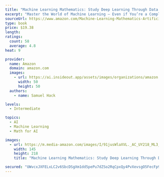 ```yaml
---
title: "Machine Learning Mathematics: Study Deep Learning Through Data Science. How to Build Artificial Intelligence Through Concepts of Statistics, Algorithms, Analysis and Data Mining"
excerpt: "Master the World of Machine Learning – Even if You’re a Complete Beginner.  Are you an aspiring entrepreneur? Or are you an amateur software developer looking for a break in the world of machine learning? Then this is the book for you."
sourceUrl: https://www.amazon.com/Machine-Learning-Mathematics-Artificial-Intelligence-ebook/dp/B07Z413J9J/
type: book
price: $19.38
length: 
ratings:
  count: 58
  average: 4.8
heat: 9

provider:
  name: Amazon
  domain: amazon.com
  images:
    - url: https://ai.insideout.app/assets/images/organizations/amazon.com-50x50.jpg
      width: 50
      height: 50
  authors:
    - name: Samuel Hack

levels:
  - Intermediate

topics:
  - AI
  - Machine Learning
  - Math for AI

images:
  - url: https://m.media-amazon.com/images/I/91jusWlaXVL._AC_UY218_ML3_.jpg
    width: 145
    height: 218
    title: "Machine Learning Mathematics: Study Deep Learning Through Data Science. How to Build Artificial Intelligence Through Concepts of Statistics, Algorithms, Analysis and Data Mining"

secured: "UWvcxJXFELxLC2v6SbcDSgXm1dd5pePu7dZSo2RqCpxQy4PvXevsgO5FecFp988H2n5s3S4wnsSv4V/C0bNOng0iiy+dB4WGXaQLiI8lAE5+pfONIBJFiUOhTjSW9rJjSMefGkcamhlqFNj6/9iJVyAtCWryw4TC8RAMjbQIkV16jRvNN3yaB30TQTj+aY3XGavxdNpr0AY9n2VfMr2GoUt6SxnRntuKyVVRjJSiuVsLbi9w0q/bAvygnMNKcH2+hWcLCxWkxEk1e/gGjKMNqg==;kuVgkMUqN2N9uxOnNtkRMQ=="
---
```


